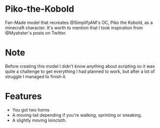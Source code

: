 # Piko-the-Kobold
Fan-Made model that recreates @SimplifyAM's OC, Piko the Kobold, as a minecraft character.
It's worth to mention that I took inspiration from @Myahster's posts on Twitter.

# Note
Before creating this model I didn't know anything about scripting so it was quite a challenge to get everything I had planned to work, but after a lot of struggle I managed to finish it.

# Features
* You got two horns
* A moving tail depending if you're walking, sprinting or sneaking.
* A slightly moving loincloth.
